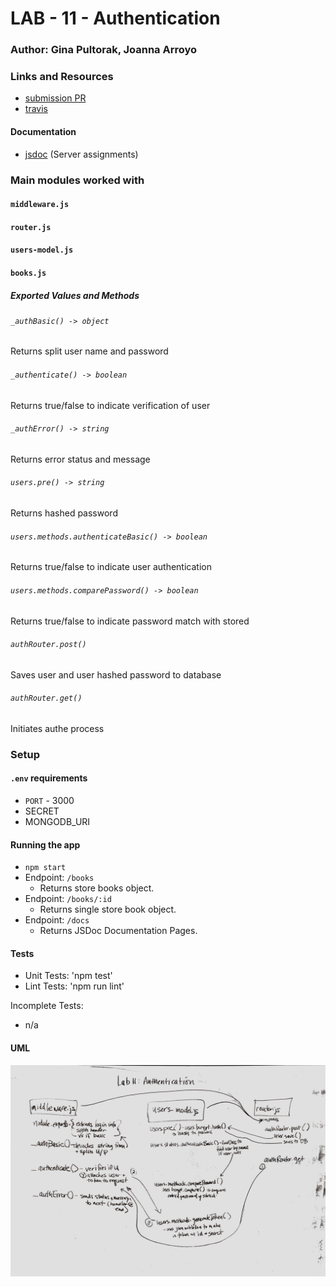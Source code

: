 # LAB - 11 - Authentication

### Author: Gina Pultorak, Joanna Arroyo

### Links and Resources
* [submission PR](https://github.com/ginapult-401-advanced-javascript/lab-11-authentication/pull/6)
* [travis](https://travis-ci.com/ginapult-401-advanced-javascript/lab-11-authentication)

#### Documentation
* [jsdoc](https://lab-11-authentication-gpja.herokuapp.com/docs) (Server assignments)

### Main modules worked with
#### `middleware.js`
#### `router.js`
#### `users-model.js`
#### `books.js`

##### Exported Values and Methods

###### `_authBasic() -> object`
Returns split user name and password
###### `_authenticate() -> boolean`
Returns true/false to indicate verification of user
###### `_authError() -> string`
Returns error status and message
###### `users.pre() -> string`
Returns hashed password
###### `users.methods.authenticateBasic() -> boolean`
Returns true/false to indicate user authentication
###### `users.methods.comparePassword() -> boolean`
Returns true/false to indicate password match with stored
###### `authRouter.post()`
Saves user and user hashed password to database
###### `authRouter.get()`
Initiates authe process

### Setup
#### `.env` requirements
* `PORT` - 3000
* SECRET
* MONGODB_URI

#### Running the app
* `npm start`
* Endpoint: `/books`
  * Returns store books object.
* Endpoint: `/books/:id`
  * Returns single store book object.
* Endpoint: `/docs`
  * Returns JSDoc Documentation Pages.
  
#### Tests
* Unit Tests: 'npm test'
* Lint Tests: 'npm run lint'

Incomplete Tests:
- n/a

#### UML
![UML Diagram](uml.jpg)
